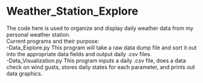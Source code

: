 # Weather_Station_Explore
The code here is used to organize and display daily weather data from my personal weather station.
<br/>Current programs and their purpose:
<br/>-Data_Explore.py This program will take a raw data dump file and sort it out into the appropriate data fields and output daily .csv files.
<br/>-Data_Visualization.py This program inputs a daily .csv file, does a data check on wind gusts, stores daily states for each parameter, and prints out data graphics. 

